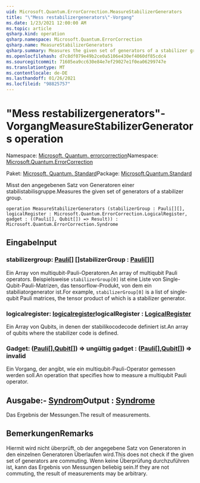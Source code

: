 ```yaml
---
uid: Microsoft.Quantum.ErrorCorrection.MeasureStabilizerGenerators
title: "\"Mess restabilizergenerators\"-Vorgang"
ms.date: 1/23/2021 12:00:00 AM
ms.topic: article
qsharp.kind: operation
qsharp.namespace: Microsoft.Quantum.ErrorCorrection
qsharp.name: MeasureStabilizerGenerators
qsharp.summary: Measures the given set of generators of a stabilizer group.
ms.openlocfilehash: d7c8df079e49b2ce0a5106e430ef4060df85cdc4
ms.sourcegitcommit: 71605ea9cc630e84e7ef29027e1f0ea06299747e
ms.translationtype: MT
ms.contentlocale: de-DE
ms.lasthandoff: 01/26/2021
ms.locfileid: "98825757"
---
```

# <a name="measurestabilizergenerators-operation"></a><span data-ttu-id="1168e-102">"Mess restabilizergenerators"-Vorgang</span><span class="sxs-lookup"><span data-stu-id="1168e-102">MeasureStabilizerGenerators operation</span></span>

<span data-ttu-id="1168e-103">Namespace: [Microsoft. Quantum. errorcorrection](xref:Microsoft.Quantum.ErrorCorrection)</span><span class="sxs-lookup"><span data-stu-id="1168e-103">Namespace: [Microsoft.Quantum.ErrorCorrection](xref:Microsoft.Quantum.ErrorCorrection)</span></span>

<span data-ttu-id="1168e-104">Paket: [Microsoft. Quantum. Standard](https://nuget.org/packages/Microsoft.Quantum.Standard)</span><span class="sxs-lookup"><span data-stu-id="1168e-104">Package: [Microsoft.Quantum.Standard](https://nuget.org/packages/Microsoft.Quantum.Standard)</span></span>


<span data-ttu-id="1168e-105">Misst den angegebenen Satz von Generatoren einer stabilistabilisgruppe.</span><span class="sxs-lookup"><span data-stu-id="1168e-105">Measures the given set of generators of a stabilizer group.</span></span>

```qsharp
operation MeasureStabilizerGenerators (stabilizerGroup : Pauli[][], logicalRegister : Microsoft.Quantum.ErrorCorrection.LogicalRegister, gadget : ((Pauli[], Qubit[]) => Result)) : Microsoft.Quantum.ErrorCorrection.Syndrome
```


## <a name="input"></a><span data-ttu-id="1168e-106">Eingabe</span><span class="sxs-lookup"><span data-stu-id="1168e-106">Input</span></span>

### <a name="stabilizergroup--pauli"></a><span data-ttu-id="1168e-107">stabilizergroup: [Pauli](xref:microsoft.quantum.lang-ref.pauli)[] []</span><span class="sxs-lookup"><span data-stu-id="1168e-107">stabilizerGroup : [Pauli](xref:microsoft.quantum.lang-ref.pauli)[][]</span></span>

<span data-ttu-id="1168e-108">Ein Array von multiqubit-Pauli-Operatoren.</span><span class="sxs-lookup"><span data-stu-id="1168e-108">An array of multiqubit Pauli operators.</span></span>
<span data-ttu-id="1168e-109">Beispielsweise `stabilizerGroup[0]` ist eine Liste von Single-Qubit-Pauli-Matrizen, das tensorflow-Produkt, von dem ein stabiliatorgenerator ist.</span><span class="sxs-lookup"><span data-stu-id="1168e-109">For example, `stabilizerGroup[0]` is a list of single-qubit Pauli matrices, the tensor product of which is a stabilizer generator.</span></span>


### <a name="logicalregister--logicalregister"></a><span data-ttu-id="1168e-110">logicalregister: [logicalregister](xref:Microsoft.Quantum.ErrorCorrection.LogicalRegister)</span><span class="sxs-lookup"><span data-stu-id="1168e-110">logicalRegister : [LogicalRegister](xref:Microsoft.Quantum.ErrorCorrection.LogicalRegister)</span></span>

<span data-ttu-id="1168e-111">Ein Array von Qubits, in denen der stabilikocodecode definiert ist.</span><span class="sxs-lookup"><span data-stu-id="1168e-111">An array of qubits where the stabilizer code is defined.</span></span>


### <a name="gadget--pauliqubit--__invalidresult__"></a><span data-ttu-id="1168e-112">Gadget: ([Pauli](xref:microsoft.quantum.lang-ref.pauli)[],[Qubit](xref:microsoft.quantum.lang-ref.qubit)[]) => __ungültig <Result>__</span><span class="sxs-lookup"><span data-stu-id="1168e-112">gadget : ([Pauli](xref:microsoft.quantum.lang-ref.pauli)[],[Qubit](xref:microsoft.quantum.lang-ref.qubit)[]) => __invalid<Result>__</span></span> 

<span data-ttu-id="1168e-113">Ein Vorgang, der angibt, wie ein multiqubit-Pauli-Operator gemessen werden soll.</span><span class="sxs-lookup"><span data-stu-id="1168e-113">An operation that specifies how to measure a multiqubit Pauli operator.</span></span>



## <a name="output--syndrome"></a><span data-ttu-id="1168e-114">Ausgabe:- [Syndrom](xref:Microsoft.Quantum.ErrorCorrection.Syndrome)</span><span class="sxs-lookup"><span data-stu-id="1168e-114">Output : [Syndrome](xref:Microsoft.Quantum.ErrorCorrection.Syndrome)</span></span>

<span data-ttu-id="1168e-115">Das Ergebnis der Messungen.</span><span class="sxs-lookup"><span data-stu-id="1168e-115">The result of measurements.</span></span>

## <a name="remarks"></a><span data-ttu-id="1168e-116">Bemerkungen</span><span class="sxs-lookup"><span data-stu-id="1168e-116">Remarks</span></span>

<span data-ttu-id="1168e-117">Hiermit wird nicht überprüft, ob der angegebene Satz von Generatoren in den einzelnen Generatoren Überlaufen wird.</span><span class="sxs-lookup"><span data-stu-id="1168e-117">This does not check if the given set of generators are commuting.</span></span>
<span data-ttu-id="1168e-118">Wenn keine Überprüfung durchzuführen ist, kann das Ergebnis von Messungen beliebig sein.</span><span class="sxs-lookup"><span data-stu-id="1168e-118">If they are not commuting, the result of measurements may be arbitrary.</span></span>